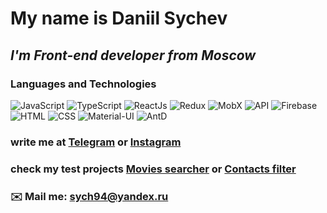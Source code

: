 # My name is **Daniil Sychev**
## *I'm Front-end developer from Moscow*

### Languages and Technologies 
![JavaScript](https://img.shields.io/badge/-JavaScript-090909?style=for-the-badge&logo=JavaScript)
![TypeScript](https://img.shields.io/badge/-TypeScript-090909?style=for-the-badge&logo=TypeScript)
![ReactJs](https://img.shields.io/badge/-React%20Js-090909?style=for-the-badge&logo=React)
![Redux](https://img.shields.io/badge/-Redux-090909?style=for-the-badge&logo=Redux)
![MobX](https://img.shields.io/badge/-mobX-090909?style=for-the-badge&logo=mobX)
![API](https://img.shields.io/badge/-REST&#032;API-090909?style=for-the-badge)
![Firebase](https://img.shields.io/badge/-Firebase-090909?style=for-the-badge&logo=Firebase)
![HTML](https://img.shields.io/badge/-HTML-090909?style=for-the-badge&logo=html5)
![CSS](https://img.shields.io/badge/-CSS-090909?style=for-the-badge&logo=css3)
![Material-UI](https://img.shields.io/badge/-Material%20UI-090909?style=for-the-badge&logo=material-ui)
![AntD](https://img.shields.io/badge/-ant%20design-090909?style=for-the-badge&logo=antdesign)


### write me at [Telegram](https://t.me/SeeYou776) or [Instagram](https://www.instagram.com/dania_sych)
### check my test projects [Movies searcher](https://movies-trailer-search.herokuapp.com/) or [Contacts filter](https://contacts-list-react.herokuapp.com/)

### ✉️ Mail me: sych94@yandex.ru

<!--
**KgStar777/kgstar777** is a ✨ _special_ ✨ repository because its `README.md` (this file) appears on your GitHub profile.

Here are some ideas to get you started:

![TypeScript](https://img.shields.io/badge/-TypeScript-090909?style=for-the-badge&logo=TypeScript)

- 🔭 I’m currently working on ...
- 🌱 I’m currently learning ...
- 👯 I’m looking to collaborate on ...
- 🤔 I’m looking for help with ...
- 💬 Ask me about ...
- 📫 How to reach me: ...
- 😄 Pronouns: ...
- ⚡ Fun fact: ...
-->
